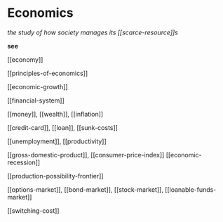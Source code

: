 # Economics

_the study of how society manages its [[scarce-resource]]s_

**see**

[[economy]]

[[principles-of-economics]]

[[economic-growth]]

[[financial-system]]

[[money]], [[wealth]], [[inflation]]

[[credit-card]], [[loan]], [[sunk-costs]]

[[unemployment]], [[productivity]]

[[gross-domestic-product]], [[consumer-price-index]] [[economic-recession]]

[[production-possibility-frontier]]

[[options-market]], [[bond-market]], [[stock-market]], [[loanable-funds-market]]

[[switching-cost]]
